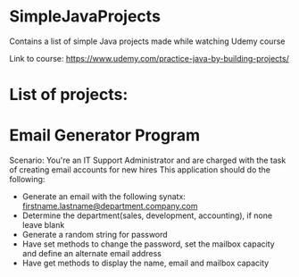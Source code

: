 # SimpleJavaProjects
Contains a list of simple Java projects made while watching Udemy course

Link to course: https://www.udemy.com/practice-java-by-building-projects/

# List of projects:

# Email Generator Program
 Scenario: You're an IT Support Administrator and are charged with the task of creating email accounts for new hires
 This application should do the following:
 * Generate an email with the following synatx: firstname.lastname@department.company.com
 * Determine the department(sales, development, accounting), if none leave blank
 * Generate a random string for password
 * Have set methods to change the password, set the mailbox capacity and define an alternate email address
 * Have get methods to display the name, email and mailbox capacity
